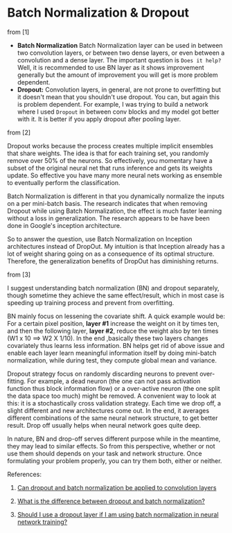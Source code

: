 # Batch Normalization & Dropout

from [1]

- **Batch Normalization** Batch Normalization layer can be used in between two convolution layers, or between two dense layers, or even between a convolution and a dense layer. The important question is `Does it help?` Well, it is recommended to use BN layer as it shows improvement generally but the amount of improvement you will get is more problem dependent.
- **Dropout:** Convolution layers, in general, are not prone to overfitting but it doesn't mean that you shouldn't use dropout. You can, but again this is problem dependent. For example, I was trying to build a network where I used `Dropout` in between conv blocks and my model got better with it. It is better if you apply dropout after pooling layer.

from [2]

Dropout works because the process creates multiple implicit ensembles that share weights. The idea is that for each training set, you randomly remove over 50% of the neurons. So effectively, you momentary have a subset of the original neural net that runs inference and gets its weights update. So effective you have many more neural nets working as ensemble to eventually perform the classification.

Batch Normalization is different in that you dynamically normalize the inputs on a per mini-batch basis. The research indicates that when removing Dropout while using Batch Normalization, the effect is much faster learning without a loss in generalization. The research appears to be have been done in Google's inception architecture.

So to answer the question, use Batch Normalization on Inception architectures instead of DropOut. My intuition is that Inception already has a lot of weight sharing going on as a consequence of its optimal structure. Therefore, the generalization benefits of DropOut has diminishing returns.

from [3]

I suggest understanding batch normalization (BN) and dropout separately, though sometime they achieve the same effect/result, which in most case is speeding up training process and prevent from overfitting.

BN mainly focus on lessening the covariate shift. A quick example would be: For a certain pixel position, **layer #1** increase the weight on it by times ten, and then the following layer, **layer #2**, reduce the weight also by ten times (W1 x 10 ==> W2 X 1/10). In the end ,basically these two layers changes covariately thus learns less information. BN helps get rid of above issue and enable each layer learn meaningful information itself by doing mini-batch normalization, while during test, they compute global mean and variance.

Dropout strategy focus on randomly discarding neurons to prevent over-fitting. For example, a dead neuron (the one can not pass activation function thus block information flow) or a over-active neuron (the one split the data space too much) might be removed. A convenient way to look at this: it is a stochastically cross validation strategy. Each time we drop off, a slight different and new architectures come out. In the end, it averages different combinations of the same neural network structure, to get better result. Drop off usually helps when neural network goes quite deep.

In nature, BN and drop-off serves different purpose while in the meantime, they may lead to similar effects. So from this perspective, whether or not use them should depends on your task and network structure. Once formulating your problem properly, you can try them both, either or neither.

References:

1. [Can dropout and batch normalization be applied to convolution layers](https://datascience.stackexchange.com/questions/25722/can-dropout-and-batch-normalization-be-applied-to-convolution-layers)

2. [What is the difference between dropout and batch normalization?](https://www.quora.com/What-is-the-difference-between-dropout-and-batch-normalization)
3. [Should I use a dropout layer if I am using batch normalization in neural network training?](https://www.quora.com/Should-I-use-a-dropout-layer-if-I-am-using-batch-normalization-in-neural-network-training)

